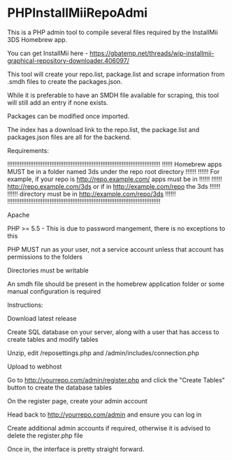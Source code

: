 # PHPInstallMiiRepoAdmi

This is a PHP admin tool to compile several files required by the InstallMii 3DS Homebrew app.

You can get InstallMii here - https://gbatemp.net/threads/wip-installmii-graphical-repository-downloader.406097/

This tool will create your repo.list, package.list and scrape information from .smdh files to create the packages.json.

While it is preferable to have an SMDH file available for scraping, this tool will still add an entry if none exists.

Packages can be modified once imported.

The index has a download link to the repo.list, the package.list and packages.json files are all for the backend.

Requirements:

!!!!!!!!!!!!!!!!!!!!!!!!!!!!!!!!!!!!!!!!!!!!!!!!!!!!!!!!!!!!!!!!!!!!!!!!!!!!!!!!!!!!!!!
!!!!!! Homebrew apps MUST be in a folder named 3ds under the repo root directory !!!!!!
!!!!!! For example, if your repo is http://repo.example.com/ apps must be in     !!!!!!
!!!!!! http://repo.example.com/3ds or if in http://example.com/repo the 3ds      !!!!!!
!!!!!! directory must be in http://example.com/repo/3ds                          !!!!!!
!!!!!!!!!!!!!!!!!!!!!!!!!!!!!!!!!!!!!!!!!!!!!!!!!!!!!!!!!!!!!!!!!!!!!!!!!!!!!!!!!!!!!!!

Apache

PHP >= 5.5 - This is due to password mangement, there is no exceptions to this

PHP MUST run as your user, not a service account unless that account has permissions to the folders

Directories must be writable

An smdh file should be present in the homebrew application folder or some manual configuration is required

Instructions:

Download latest release

Create SQL database on your server, along with a user that has access to create tables and modify tables

Unzip, edit /reposettings.php and /admin/includes/connection.php

Upload to webhost

Go to http://yourrepo.com/admin/register.php and click the "Create Tables" button to create the database tables

On the register page, create your admin account

Head back to http://yourrepo.com/admin and ensure you can log in

Create additional admin accounts if required, otherwise it is advised to delete the register.php file

Once in, the interface is pretty straight forward.


